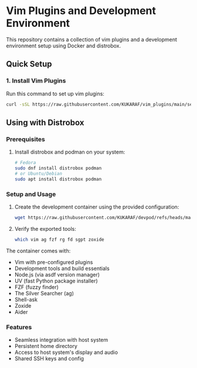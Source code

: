 # Vim Plugins and Development Environment

This repository contains a collection of vim plugins and a development environment setup using Docker and distrobox.

## Quick Setup

### 1. Install Vim Plugins

Run this command to set up vim plugins:
```bash
curl -sSL https://raw.githubusercontent.com/KUKARAF/vim_plugins/main/setup_vim_plugins.sh | bash
```

## Using with Distrobox

### Prerequisites

1. Install distrobox and podman on your system:
   ```bash
   # Fedora
   sudo dnf install distrobox podman
   # or Ubuntu/Debian
   sudo apt install distrobox podman
   ```

### Setup and Usage

1. Create the development container using the provided configuration:
   ```bash
   wget https://raw.githubusercontent.com/KUKARAF/devpod/refs/heads/master/distrobox.ini && distrobox assemble create --file distrobox.ini
   ```

2. Verify the exported tools:
   ```bash
   which vim ag fzf rg fd sgpt zoxide
   ```

The container comes with:
- Vim with pre-configured plugins
- Development tools and build essentials
- Node.js (via asdf version manager)
- UV (fast Python package installer)
- FZF (fuzzy finder)
- The Silver Searcher (ag)
- Shell-ask
- Zoxide
- Aider

### Features
- Seamless integration with host system
- Persistent home directory
- Access to host system's display and audio
- Shared SSH keys and config
